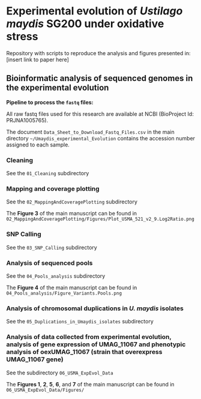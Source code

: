 # Experimental evolution of <i>Ustilago maydis</i> SG200 under oxidative stress

Repository with scripts to reproduce the analysis and figures presented in: [insert link to paper here]

## Bioinformatic analysis of sequenced genomes in the experimental evolution

<b>Pipeline to process the `fastq` files:</b>

All raw fastq files used for this research are available at NCBI (BioProject Id: PRJNA1005765). 

The document `Data_Sheet_to_Download_Fastq_Files.csv` in the main directory `~/Umaydis_experimental_Evolution` contains the accession number assigned to each sample.


### Cleaning

See the `01_Cleaning` subdirectory

### Mapping and coverage plotting

See the `02_MappingAndCoveragePlotting` subdirectory

The <b>Figure 3</b> of the main manuscript can be found in `02_MappingAndCoveragePlotting/Figures/Plot_USMA_521_v2_9.Log2Ratio.png`

### SNP Calling

See the `03_SNP_Calling` subdirectory

### Analysis of sequenced pools

See the `04_Pools_analysis` subdirectory

The <b>Figure 4</b> of the main manuscript can be found in `04_Pools_analysis/Figure_Variants.Pools.png`

### Analysis of chromosomal duplications in <i>U. maydis</i> isolates

See the `05_Duplications_in_Umaydis_isolates` subdirectory

### Analysis of data collected from experimental evolution, analysis of gene expression of UMAG_11067 and phenotypic analysis of oexUMAG_11067 (strain that overexpress UMAG_11067 gene)

See the subdirectory `06_USMA_ExpEvol_Data`

The <b>Figures 1</b>, <b>2</b>, <b>5</b>, <b>6</b>, and <b>7</b> of the main manuscript can be found in `06_USMA_ExpEvol_Data/Figures/`



